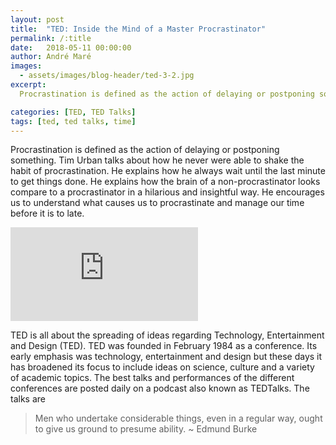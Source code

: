 ```yaml
---
layout: post
title:  "TED: Inside the Mind of a Master Procrastinator"
permalink: /:title
date:   2018-05-11 00:00:00
author: André Maré
images:
  - assets/images/blog-header/ted-3-2.jpg
excerpt:
  Procrastination is defined as the action of delaying or postponing something. Tim Urban talks about how he never were able to shake the habit of procrastination. He explains how he always wait until the last minute to get things done. He explains how the brain of a non-procrastinator looks compare to a procrastinator in a hilarious and insightful way. He encourages us to understand what causes us to procrastinate and manage our time before it is to late.

categories: [TED, TED Talks]
tags: [ted, ted talks, time]
---
```


Procrastination is defined as the action of delaying or postponing something. Tim Urban talks about how he never were able to shake the habit of procrastination. He explains how he always wait until the last minute to get things done. He explains how the brain of a non-procrastinator looks compare to a procrastinator in a hilarious and insightful way. He encourages us to understand what causes us to procrastinate and manage our time before it is to late.

<div class="container">
<iframe src="https://www.youtube.com/embed/arj7oStGLkU?rel=0" frameborder="0" allow="autoplay; encrypted-media" allowfullscreen class="video"></iframe>
</div>

TED is all about the spreading of ideas regarding Technology, Entertainment and Design (TED). TED was founded in February 1984 as a conference. Its early emphasis was technology, entertainment and design but these days it has broadened its focus to include ideas on science, culture and a variety of academic topics. The best talks and performances of the different conferences are posted daily on a podcast also known as TEDTalks. The talks are

> Men who undertake considerable things, even in a regular way, ought to give us ground to presume ability. ~ Edmund Burke
